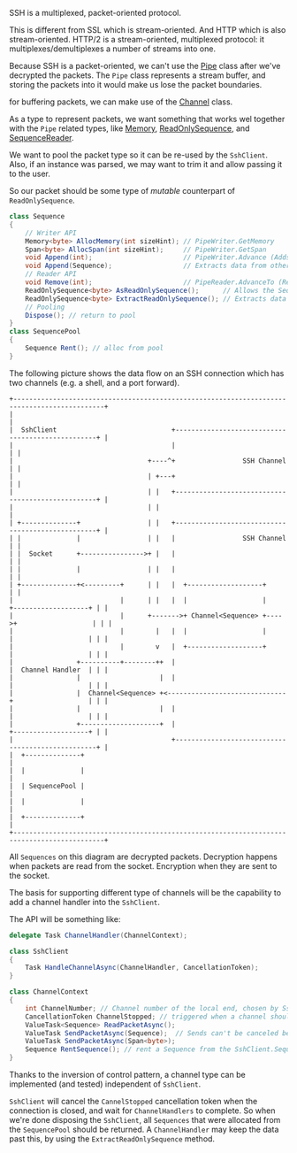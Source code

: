 SSH is a multiplexed, packet-oriented protocol.

This is different from SSL which is stream-oriented.
And HTTP which is also stream-oriented.
HTTP/2 is a stream-oriented, multiplexed protocol: it multiplexes/demultiplexes a number of streams into one.

Because SSH is a packet-oriented, we can't use the [Pipe](https://docs.microsoft.com/en-us/dotnet/api/system.io.pipelines.pipe?view=dotnet-plat-ext-2.1) class after we've decrypted the packets.
The `Pipe` class represents a stream buffer, and storing the packets into it would make us lose the packet boundaries.

for buffering packets, we can make use of the [Channel](https://docs.microsoft.com/en-us/dotnet/api/system.threading.channels.channel?view=dotnet-plat-ext-2.1) class.

As a type to represent packets, we want something that works wel together with the `Pipe` related types, like [Memory](https://docs.microsoft.com/en-us/dotnet/api/system.memory-1?view=netstandard-2.1), [ReadOnlySequence<T>](https://docs.microsoft.com/en-us/dotnet/api/system.buffers.readonlysequence-1?view=netstandard-2.1), and [SequenceReader<T>](https://docs.microsoft.com/en-us/dotnet/api/system.buffers.sequencereader-1?view=netcore-3.0).

We want to pool the packet type so it can be re-used by the `SshClient`.
Also, if an instance was parsed, we may want to trim it and allow passing it to the user.

So our packet should be some type of _mutable_ counterpart of `ReadOnlySequence`.
```cs
class Sequence
{
    // Writer API
    Memory<byte> AllocMemory(int sizeHint); // PipeWriter.GetMemory
    Span<byte> AllocSpan(int sizeHint);     // PipeWriter.GetSpan
    void Append(int);                       // PipeWriter.Advance (Adds data put into the Allocated Span/Memory)
    void Append(Sequence);                  // Extracts data from other sequence and adds it to this sequence.
    // Reader API
    void Remove(int);                       // PipeReader.AdvanceTo (Removes data from the front of the Sequence)
    ReadOnlySequence<byte> AsReadOnlySequence();      // Allows the Sequence to be read, e.g. by SequenceReader
    ReadOnlySequence<byte> ExtractReadOnlySequence(); // Extracts data from the Sequence
    // Pooling
    Dispose(); // return to pool
}
class SequencePool
{
    Sequence Rent(); // alloc from pool
}
```

The following picture shows the data flow on an SSH connection which has two channels (e.g. a shell, and a port forward).
```
+---------------------------------------------------------------------------------------------+
|                                                                                             |
|  SshClient                             +--------------------------------------------------+ |
|                                        |                                                  | |
|                                  +----^+                 SSH Channel                      | |
|                                  | +---+                                                  | |
|                                  | |   +--------------------------------------------------+ |
|                                  | |                                                        |
| +--------------+                 | |   +--------------------------------------------------+ |
| |              |                 | |   |                 SSH Channel                      | |
| |  Socket      +---------------->+ |   |                                                  | |
| |              |                 | |   |                                                  | |
| +--------------+<---------+      | |   |  +-------------------+                           | |
|                           |      | |   |  |                   |     +-------------------+ | |
|                           |      +------->+ Channel<Sequence> +---->+                   | | |
|                           |        |   |  |                   |     |                   | | |
|                           |        v   |  +-------------------+     |                   | | |
|                +----------+--------++  |                            |  Channel Handler  | | |
|                |                    |  |                            |                   | | |
|                |  Channel<Sequence> +<------------------------------+                   | | |
|                |                    |  |                            |                   | | |
|                +--------------------+  |                            +-------------------+ | |
|                                        +--------------------------------------------------+ |
|  +--------------+                                                                           |
|  |              |                                                                           |
|  | SequencePool |                                                                           |
|  |              |                                                                           |
|  +--------------+                                                                           |
+---------------------------------------------------------------------------------------------+
```

All `Sequences` on this diagram are decrypted packets. Decryption happens when packets are read from the socket. Encryption when they are sent to the socket.

The basis for supporting different type of channels will be the capability to add a channel handler into the `SshClient`.

The API will be something like:
```cs
delegate Task ChannelHandler(ChannelContext);

class SshClient
{
    Task HandleChannelAsync(ChannelHandler, CancellationToken);
}

class ChannelContext
{
    int ChannelNumber; // Channel number of the local end, chosen by SshClient.
    CancellationToken ChannelStopped; // triggered when a channel should stop
    ValueTask<Sequence> ReadPacketAsync();
    ValueTask SendPacketAsync(Sequence);  // Sends can't be canceled because they may have partially occured
    ValueTask SendPacketAsync(Span<byte>);
    Sequence RentSequence(); // rent a Sequence from the SshClient.SequencePool
}
```

Thanks to the inversion of control pattern, a channel type can be implemented (and tested) independent of `SshClient`.

`SshClient` will cancel the `CannelStopped` cancellation token when the connection is closed, and wait for `ChannelHandlers` to complete. So when we're done disposing the `SshClient`, all `Sequences` that were allocated from the `SequencePool` should be returned. A `ChannelHandler` may keep the data past this, by using the `ExtractReadOnlySequence` method.
